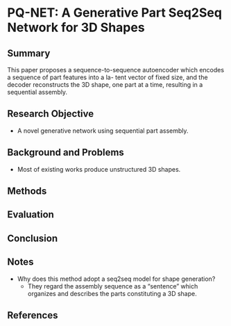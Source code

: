 # PQ-NET: A Generative Part Seq2Seq Network for 3D Shapes

## Summary
This paper proposes a sequence-to-sequence autoencoder which encodes a sequence of part features into a la- tent vector of fixed size, and the decoder reconstructs the 3D shape, one part at a time, resulting in a sequential assembly.
## Research Objective
- A novel generative network using sequential part assembly.
## Background and Problems
- Most of existing works produce unstructured 3D shapes.
## Methods

## Evaluation

## Conclusion

## Notes
- Why does this method adopt a seq2seq model for shape generation?
	- They regard the assembly sequence as a “sentence” which organizes and describes the parts constituting a 3D shape. 
## References
<!--stackedit_data:
eyJoaXN0b3J5IjpbLTQwNDg0NDYxMCw4NDc1MDY4N119
-->